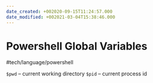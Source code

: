 ```yaml
---
date_created: +002020-09-15T11:24:57.000
date_modified: +002021-03-04T15:38:46.000
---
```


# Powershell Global Variables

#tech/language/powershell

`$pwd` – current working directory
`$pid` – current process id
